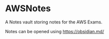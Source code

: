# AWSNotes

A Notes vault storing notes for the AWS Exams.

Notes can be opened using https://obsidian.md/

